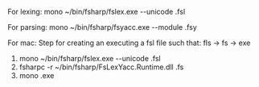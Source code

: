 For lexing:     mono ~/bin/fsharp/fslex.exe --unicode <lexer>.fsl

For parsing:    mono ~/bin/fsharp/fsyacc.exe --module <module-name> <parser>.fsy


For mac:
Step for creating an executing a fsl file such that: fls -> fs -> exe
1. mono ~/bin/fsharp/fslex.exe --unicode <fileName>.fsl
2. fsharpc -r ~/bin/fsharp/FsLexYacc.Runtime.dll <newFsFile>.fs
3. mono <newExeFile>.exe

   
